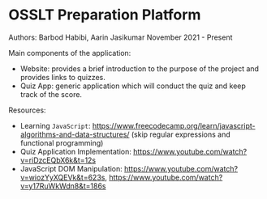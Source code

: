 # OSSLT Preparation Platform

Authors: Barbod Habibi, Aarin Jasikumar
November 2021 - Present

Main components of the application:

- Website: provides a brief introduction to the purpose of the project and provides links to quizzes.
- Quiz App: generic application which will conduct the quiz and keep track of the score.

Resources:

- Learning `JavaScript`: https://www.freecodecamp.org/learn/javascript-algorithms-and-data-structures/ (skip regular expressions and functional programming)
- Quiz Application Implementation: https://www.youtube.com/watch?v=riDzcEQbX6k&t=12s
- JavaScript DOM Manipulation: https://www.youtube.com/watch?v=wiozYyXQEVk&t=623s, https://www.youtube.com/watch?v=y17RuWkWdn8&t=186s
